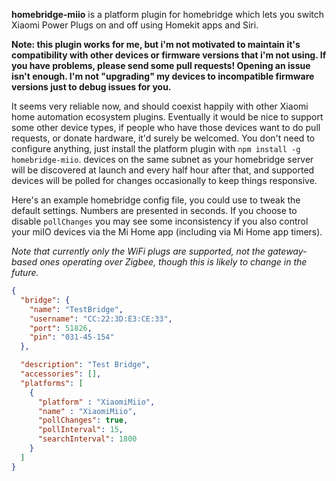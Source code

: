 **homebridge-miio** is a platform plugin for homebridge which lets you switch
Xiaomi Power Plugs on and off using Homekit apps and Siri.

**Note: this plugin works for me, but i'm not motivated to maintain it's
compatibility with other devices or firmware versions that i'm not using.
If you have problems, please send some pull requests! Opening an issue isn't
enough. I'm not "upgrading" my devices to incompatible firmware versions just
to debug issues for you.**

It seems very reliable now, and should coexist happily with other Xiaomi home
automation ecosystem plugins. Eventually it would be nice to support some other
device types, if people who have those devices want to do pull requests, or
donate hardware, it'd surely be welcomed. You don't need to configure anything,
just install the platform plugin with `npm install -g homebridge-miio`. devices
on the same subnet as your homebridge server will be discovered at launch and
every half hour after that, and supported devices will be polled for changes
occasionally to keep things responsive.

Here's an example homebridge config file, you could use to tweak the default
settings. Numbers are presented in seconds. If you choose to disable
`pollChanges` you may see some inconsistency if you also control your miIO
devices via the Mi Home app (including via Mi Home app timers).

_Note that currently only the WiFi plugs are supported, not the gateway-based
ones operating over Zigbee, though this is likely to change in the future._

```json
{
  "bridge": {
    "name": "TestBridge",
    "username": "CC:22:3D:E3:CE:33",
    "port": 51826,
    "pin": "031-45-154"
  },

  "description": "Test Bridge",
  "accessories": [],
  "platforms": [
    {
      "platform" : "XiaomiMiio",
      "name" : "XiaomiMiio",
      "pollChanges": true,
      "pollInterval": 15,
      "searchInterval": 1800
    }
  ]
}
```

